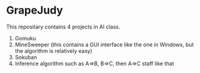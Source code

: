 # GrapeJudy
This repositary contains 4 projects in AI class.
1. Gomuku
2. MineSweeper (this contains a GUI interface like the one in Windows, but the algorithm is relatively easy)
3. Sokuban
4. Inference algorithm such as A=>B, B=>C, then A=>C staff like that
